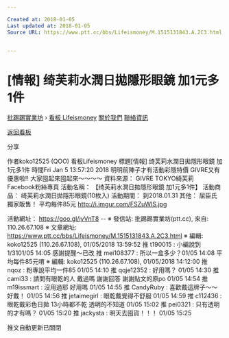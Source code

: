 ```yaml
---

Created at: 2018-01-05
Last updated at: 2018-01-05
Source URL: https://www.ptt.cc/bbs/Lifeismoney/M.1515131843.A.2C3.html


---
```


# [情報] 绮芙莉水潤日拋隱形眼鏡 加1元多1件


[批踢踢實業坊](https://www.ptt.cc/) › [看板 Lifeismoney](https://www.ptt.cc/bbs/Lifeismoney/index.html) [關於我們](https://www.ptt.cc/about.html) [聯絡資訊](https://www.ptt.cc/contact.html)

[返回看板](https://www.ptt.cc/bbs/Lifeismoney/index.html)

分享

作者koko12525 (QOO)
看板Lifeismoney
標題\[情報\] 绮芙莉水潤日拋隱形眼鏡 加1元多1件
時間Fri Jan 5 13:57:20 2018
明明前陣子才有活動彩隱特價 GIVRE又有優惠啦!! 大家囤起來囤起來～～～～ 資料來源： GIVRE TOKYO綺芙莉 Facebook粉絲專頁 活動名稱： 【绮芙莉水潤日拋隱形眼鏡 加1元多1件】 活動商品： 绮芙莉水潤日拋隱形眼鏡(10枚入) 活動期間： 到2018.01.31 其他： 屈臣氏獨家販售！ 平均每件85元 <http://i.imgur.com/FSZuWIS.jpg>

活動網址： <https://goo.gl/iyVnT8> -- ※ 發信站: 批踢踢實業坊(ptt.cc), 來自: 110.26.67.108 ※ 文章網址: <https://www.ptt.cc/bbs/Lifeismoney/M.1515131843.A.2C3.html> ※ 編輯: koko12525 (110.26.67.108), 01/05/2018 13:59:52
推 t190015 : 小編說到1/3101/05 14:05
感謝提醒～已改
推 mei108377 : 所以一盒多少？01/05 14:08
平均每件85元唷 ※ 編輯: koko12525 (110.26.67.108), 01/05/2018 14:12:00
推 nqoz : 粉專說平均一件85 01/05 14:10
推 qqje12352 : 好用嗎？ 01/05 14:30
推 cami33 : 請問有眼乾的人 戴過嗎 謝謝回答 謝謝貼文的原po 01/05 14:54
推 m19issmart : 沒用過耶 好用嗎 01/05 14:55
推 CandyRuby : 喜歡戴這牌子～～好戴！ 01/05 14:56
推 jetaimegirl : 眼乾戴覺得不舒服 01/05 14:59
推 c112436 : 眼乾戴彩色日拋 13小時都不乾 透明的不知道 01/05 15:02
推 pei0321 : 只有透明的才有嗎？ 01/05 15:20
推 jackysta : 明天去囤貨！！！ 01/05 15:25

推文自動更新已關閉

